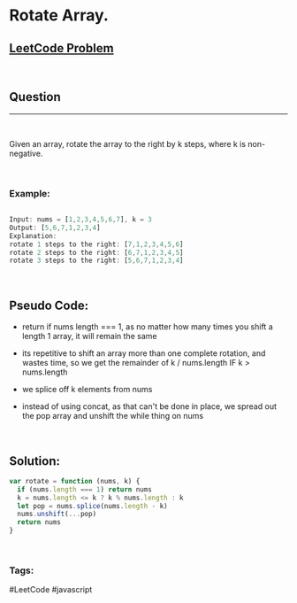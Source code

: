 # Rotate Array.

[1]: https://leetcode.com/problems/rotate-array/

## [LeetCode Problem][1]

&nbsp;

## Question

---

&nbsp;

Given an array, rotate the array to the right by k steps, where k is non-negative.

&nbsp;

### **Example:**

<!-- code below -->

```javascript

Input: nums = [1,2,3,4,5,6,7], k = 3
Output: [5,6,7,1,2,3,4]
Explanation:
rotate 1 steps to the right: [7,1,2,3,4,5,6]
rotate 2 steps to the right: [6,7,1,2,3,4,5]
rotate 3 steps to the right: [5,6,7,1,2,3,4]

```

&nbsp;

## Pseudo Code:

- return if nums length === 1, as no matter how many times you shift a length 1 array, it will remain the same

- its repetitive to shift an array more than one complete rotation, and wastes time, so we get the remainder of k / nums.length IF k > nums.length

- we splice off k elements from nums

- instead of using concat, as that can't be done in place, we spread out the pop array and unshift the while thing on nums

&nbsp;

## **Solution:**

<!-- code below -->

```javascript
var rotate = function (nums, k) {
  if (nums.length === 1) return nums
  k = nums.length <= k ? k % nums.length : k
  let pop = nums.splice(nums.length - k)
  nums.unshift(...pop)
  return nums
}
```

&nbsp;

### Tags:

#LeetCode #javascript
